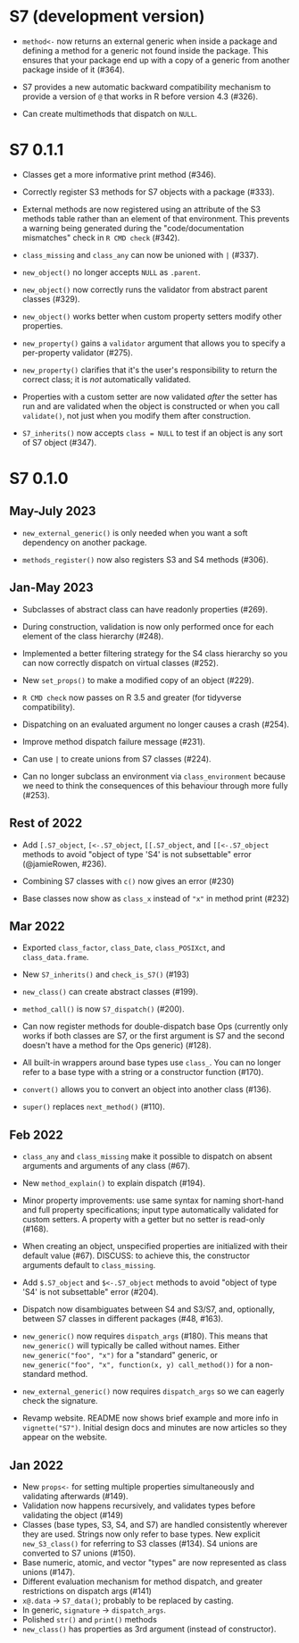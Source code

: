 # S7 (development version)

* `method<-` now returns an external generic when inside a package and defining
  a method for a generic not found inside the package. This ensures that your
  package end up with a copy of a generic from another package inside of it 
  (#364).

* S7 provides a new automatic backward compatibility mechanism to provide
  a version of `@` that works in R before version 4.3 (#326).

* Can create multimethods that dispatch on `NULL`.

# S7 0.1.1

* Classes get a more informative print method (#346).

* Correctly register S3 methods for S7 objects with a package (#333).

* External methods are now registered using an attribute of the S3 methods 
  table rather than an element of that environment. This prevents a warning
  being generated during the "code/documentation mismatches" check in
  `R CMD check` (#342).

* `class_missing` and `class_any` can now be unioned with `|` (#337).

* `new_object()` no longer accepts `NULL` as `.parent`.

* `new_object()` now correctly runs the validator from abstract parent classes
  (#329).

* `new_object()` works better when custom property setters modify other 
  properties.

* `new_property()` gains a `validator` argument that allows you to specify
  a per-property validator (#275).

* `new_property()` clarifies that it's the user's responsibility to return
  the correct class; it is _not_ automatically validated.

* Properties with a custom setter are now validated _after_ the setter has
  run and are validated when the object is constructed or when you call 
  `validate()`, not just when you modify them after construction.

* `S7_inherits()` now accepts `class = NULL` to test if an object is any
  sort of S7 object (#347).

# S7 0.1.0

## May-July 2023

* `new_external_generic()` is only needed when you want a soft dependency
  on another package.

* `methods_register()` now also registers S3 and S4 methods (#306).

## Jan-May 2023

* Subclasses of abstract class can have readonly properties (#269).

* During construction, validation is now only performed once for each 
  element of the class hierarchy (#248).

* Implemented a better filtering strategy for the S4 class hierarchy so
  you can now correctly dispatch on virtual classes (#252).

* New `set_props()` to make a modified copy of an object (#229).

* `R CMD check` now passes on R 3.5 and greater (for tidyverse 
  compatibility).

* Dispatching on an evaluated argument no longer causes a crash (#254).

* Improve method dispatch failure message (#231).

* Can use `|` to create unions from S7 classes (#224).

* Can no longer subclass an environment via `class_environment` because we
  need to think the consequences of this behaviour through more fully (#253).

## Rest of 2022

* Add `[.S7_object`, `[<-.S7_object`, `[[.S7_object`, and `[[<-.S7_object`
  methods to avoid "object of type 'S4' is not subsettable" error
  (@jamieRowen, #236).

* Combining S7 classes with `c()` now gives an error (#230)

* Base classes now show as `class_x` instead of `"x"` in method print (#232)

## Mar 2022

* Exported `class_factor`, `class_Date`, `class_POSIXct`, and
  `class_data.frame`.

* New `S7_inherits()` and `check_is_S7()` (#193)

* `new_class()` can create abstract classes (#199).

* `method_call()` is now `S7_dispatch()` (#200).

* Can now register methods for double-dispatch base Ops (currently only
  works if both classes are S7, or the first argument is S7 and the second
  doesn't have a method for the Ops generic) (#128).

* All built-in wrappers around base types use `class_`. You can no longer
  refer to a base type with a string or a constructor function (#170).

* `convert()` allows you to convert an object into another class (#136).

* `super()` replaces `next_method()` (#110).

## Feb 2022

* `class_any` and `class_missing` make it possible to dispatch on absent
  arguments and arguments of any class (#67).

* New `method_explain()` to explain dispatch (#194).

* Minor property improvements: use same syntax for naming short-hand and
  full property specifications; input type automatically validated for
  custom setters. A property with a getter but no setter is read-only (#168).

* When creating an object, unspecified properties are initialized with their
  default value (#67). DISCUSS: to achieve this, the constructor arguments
  default to `class_missing`.

* Add `$.S7_object` and `$<-.S7_object` methods to avoid "object of type 'S4'
  is not subsettable" error (#204).

* Dispatch now disambiguates between S4 and S3/S7, and, optionally, between
  S7 classes in different packages (#48, #163).

* `new_generic()` now requires `dispatch_args` (#180). This means that
  `new_generic()` will typically be called without names. Either
  `new_generic("foo", "x")` for a "standard" generic, or
  `new_generic("foo", "x", function(x, y) call_method())` for
  a non-standard method.

* `new_external_generic()` now requires `dispatch_args` so we can eagerly
  check the signature.

* Revamp website. README now shows brief example and more info in
  `vignette("S7")`. Initial design docs and minutes are now articles so
  they appear on the website.

## Jan 2022

* New `props<-` for setting multiple properties simultaneously and validating
  afterwards (#149).
* Validation now happens recursively, and validates types before validating
  the object (#149)
* Classes (base types, S3, S4, and S7) are handled consistently wherever they
  are used. Strings now only refer to base types. New explicit `new_S3_class()` for
  referring to S3 classes (#134). S4 unions are converted to S7 unions (#150).
* Base numeric, atomic, and vector "types" are now represented as class unions
  (#147).
* Different evaluation mechanism for method dispatch, and greater restrictions
  on dispatch args (#141)
* `x@.data` -> `S7_data()`; probably to be replaced by casting.
* In generic, `signature` -> `dispatch_args`.
* Polished `str()` and `print()` methods
* `new_class()` has properties as 3rd argument (instead of constructor).
